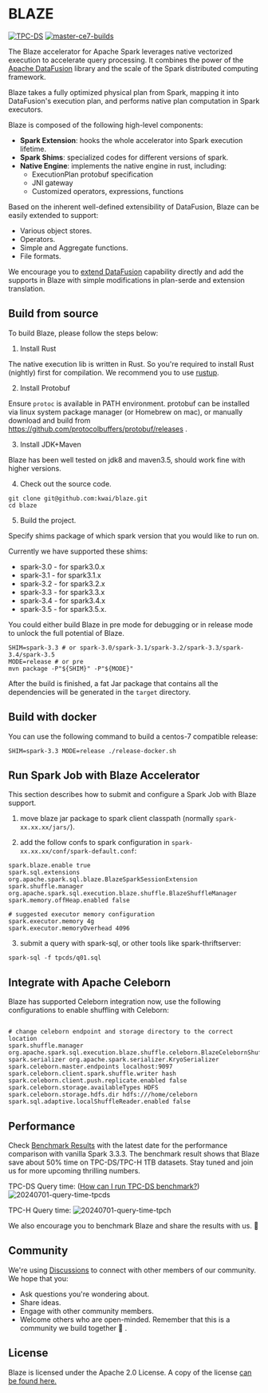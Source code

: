 <!---
  Copyright 2022 The Blaze Authors
  
  Licensed under the Apache License, Version 2.0 (the "License");
  you may not use this file except in compliance with the License.
  You may obtain a copy of the License at

    http://www.apache.org/licenses/LICENSE-2.0 

  Unless required by applicable law or agreed to in writing, software
  distributed under the License is distributed on an "AS IS" BASIS,
  WITHOUT WARRANTIES OR CONDITIONS OF ANY KIND, either express or implied.
  See the License for the specific language governing permissions and
  limitations under the License.
-->

# BLAZE

[![TPC-DS](https://github.com/blaze-init/blaze/actions/workflows/tpcds.yml/badge.svg?branch=master)](https://github.com/blaze-init/blaze/actions/workflows/tpcds.yml)
[![master-ce7-builds](https://github.com/blaze-init/blaze/actions/workflows/build-ce7-releases.yml/badge.svg?branch=master)](https://github.com/blaze-init/blaze/actions/workflows/build-ce7-releases.yml)

The Blaze accelerator for Apache Spark leverages native vectorized execution to accelerate query processing. It combines
the power of the [Apache DataFusion](https://arrow.apache.org/datafusion/) library and the scale of the Spark distributed
computing framework.

Blaze takes a fully optimized physical plan from Spark, mapping it into DataFusion's execution plan, and performs native
plan computation in Spark executors.

Blaze is composed of the following high-level components:

- **Spark Extension**: hooks the whole accelerator into Spark execution lifetime.
- **Spark Shims**: specialized codes for different versions of spark.
- **Native Engine**: implements the native engine in rust, including:
  - ExecutionPlan protobuf specification
  - JNI gateway
  - Customized operators, expressions, functions

Based on the inherent well-defined extensibility of DataFusion, Blaze can be easily extended to support:

- Various object stores.
- Operators.
- Simple and Aggregate functions.
- File formats.

We encourage you to [extend DataFusion](https://github.com/apache/arrow-datafusion) capability directly and add the
supports in Blaze with simple modifications in plan-serde and extension translation.

## Build from source

To build Blaze, please follow the steps below:

1. Install Rust

The native execution lib is written in Rust. So you're required to install Rust (nightly) first for
compilation. We recommend you to use [rustup](https://rustup.rs/).

2. Install Protobuf

Ensure `protoc` is available in PATH environment. protobuf can be installed via linux system package
manager (or Homebrew on mac), or manually download and build from https://github.com/protocolbuffers/protobuf/releases .

3. Install JDK+Maven

Blaze has been well tested on jdk8 and maven3.5, should work fine with higher versions.

4. Check out the source code.

```shell
git clone git@github.com:kwai/blaze.git
cd blaze
```

5. Build the project.

Specify shims package of which spark version that you would like to run on.

Currently we have supported these shims:

* spark-3.0 - for spark3.0.x
* spark-3.1 - for spark3.1.x
* spark-3.2 - for spark3.2.x
* spark-3.3 - for spark3.3.x
* spark-3.4 - for spark3.4.x
* spark-3.5 - for spark3.5.x.

You could either build Blaze in pre mode for debugging or in release mode to unlock the full potential of
Blaze.

```shell
SHIM=spark-3.3 # or spark-3.0/spark-3.1/spark-3.2/spark-3.3/spark-3.4/spark-3.5
MODE=release # or pre
mvn package -P"${SHIM}" -P"${MODE}"
```

After the build is finished, a fat Jar package that contains all the dependencies will be generated in the `target`
directory.

## Build with docker

You can use the following command to build a centos-7 compatible release:
```shell
SHIM=spark-3.3 MODE=release ./release-docker.sh
```

## Run Spark Job with Blaze Accelerator

This section describes how to submit and configure a Spark Job with Blaze support.

1. move blaze jar package to spark client classpath (normally `spark-xx.xx.xx/jars/`).

2. add the follow confs to spark configuration in `spark-xx.xx.xx/conf/spark-default.conf`:

```properties
spark.blaze.enable true
spark.sql.extensions org.apache.spark.sql.blaze.BlazeSparkSessionExtension
spark.shuffle.manager org.apache.spark.sql.execution.blaze.shuffle.BlazeShuffleManager
spark.memory.offHeap.enabled false

# suggested executor memory configuration
spark.executor.memory 4g
spark.executor.memoryOverhead 4096
```

3. submit a query with spark-sql, or other tools like spark-thriftserver:
```shell
spark-sql -f tpcds/q01.sql
```

## Integrate with Apache Celeborn
Blaze has supported Celeborn integration now, use the following configurations to enable shuffling with Celeborn:

```properties

# change celeborn endpoint and storage directory to the correct location
spark.shuffle.manager org.apache.spark.sql.execution.blaze.shuffle.celeborn.BlazeCelebornShuffleManager
spark.serializer org.apache.spark.serializer.KryoSerializer
spark.celeborn.master.endpoints localhost:9097
spark.celeborn.client.spark.shuffle.writer hash
spark.celeborn.client.push.replicate.enabled false
spark.celeborn.storage.availableTypes HDFS
spark.celeborn.storage.hdfs.dir hdfs:///home/celeborn
spark.sql.adaptive.localShuffleReader.enabled false
```

## Performance

Check [Benchmark Results](./benchmark-results/20240701-blaze300.md) with the latest date for the performance
comparison with vanilla Spark 3.3.3. The benchmark result shows that Blaze save about 50% time on TPC-DS/TPC-H 1TB datasets.
Stay tuned and join us for more upcoming thrilling numbers.

TPC-DS Query time: ([How can I run TPC-DS benchmark?](./tpcds/README.md))
![20240701-query-time-tpcds](./benchmark-results/spark-3.3-vs-blaze300-query-time-20240701.png)

TPC-H Query time:
![20240701-query-time-tpch](./benchmark-results/spark-3.3-vs-blaze300-query-time-20240701-tpch.png)

We also encourage you to benchmark Blaze and share the results with us. 🤗

## Community

We're using [Discussions](https://github.com/blaze-init/blaze/discussions) to connect with other members
of our community. We hope that you:
- Ask questions you're wondering about.
- Share ideas.
- Engage with other community members.
- Welcome others who are open-minded. Remember that this is a community we build together 💪 .


## License

Blaze is licensed under the Apache 2.0 License. A copy of the license
[can be found here.](LICENSE.txt)
